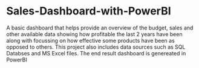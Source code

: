 # Sales-Dashboard-with-PowerBI

A basic dashboard that helps provide an overview of the budget, sales and other available data showing how profitable the last 2 years have been along with focussing on how effective some products have been as opposed to others. This project also includes data sources such as SQL Databses and MS Excel files. The end result dashboard is genereated in PowerBI
